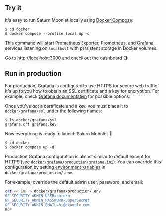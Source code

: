 ## Try it

It's easy to run Saturn Moonlet locally using [Docker Compose](https://docs.docker.com/compose):

```console
$ cd docker
$ docker compose --profile local up -d
```

This command will start Prometheus Exporter, Prometheus, and Grafana services listening on `localhost` with persistent storage in Docker volumes.

Go to [http://localhost:3000](http://localhost:3000) and check out the dashboard 🌖

## Run in production

For production, Grafana is configured to use HTTPS for secure web traffic.
It's up to you how to obtain an SSL certificate and a key for encryption.
For example, check [Grafana documentation](https://grafana.com/docs/grafana/latest/setup-grafana/set-up-https/#set-up-grafana-https-for-secure-web-traffic) for possible options.

Once you've got a certificate and a key, you must place it to `docker/grafana/ssl` under the following names:

```console
$ ls docker/grafana/ssl
grafana.crt grafana.key
```

Now everything is ready to launch Saturn Moonlet 🚀

```console
$ cd docker
$ docker compose up -d
```

Production Grafana configuration is almost similar to default except for HTTPS (see [`docker/grafana/production/grafana.ini`](docker/grafana/production/grafana.ini)).
You can override this configuration by setting [environment variables](https://grafana.com/docs/grafana/latest/setup-grafana/configure-grafana/#override-configuration-with-environment-variables) in `docker/grafana/production/.env`.

For example, override the default admin user, password, and email:

```sh
cat << EOF > docker/grafana/production/.env
GF_SECURITY_ADMIN_USER=saturn
GF_SECURITY_ADMIN_PASSWORD=SuperSecret
GF_SECURITY_ADMIN_EMAIL=hi@example.com
EOF
```

